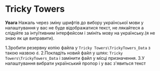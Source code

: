 # Tricky Towers
__Увага__ Нажаль через зміну шрифтів до вибору української мови у налаштування у вас не буде відображатися текст, не лякайтеся а слідуйте за інтуїтивним інтерфейсом і змініть мову на українську.(я не знаю як це виправити).

1.Зробити резервну копію файла у `Tricky Towers\TrickyTowers_Data` з такою назвою `d`.
2.Покладіть новий файл у шлях: `Tricky Towers\TrickyTowers_Data` і замінити файл у місці призначення.
3.У налаштування вибрати український пропор і у вас з'явиться текст
